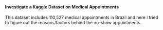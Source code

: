 #### Investigate a Kaggle Dataset on Medical Appointments
This dataset includes 110,527 medical appointments in Brazil and here I tried to figure out the reasons/factors behind the no-show appointments.
